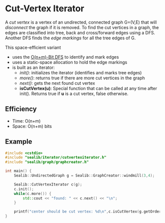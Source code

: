 Cut-Vertex Iterator
===
A *cut vertex* is a vertex of an undirected, connected graph G=(V,E) that will *disconnect* the graph if it is removed. To find the cut vertices in a graph, the edges are classified into tree, back and cross/forward edges using a DFS. Another DFS finds the *edge markings* for all the tree edges of G.

This space-efficient variant
- uses the [O(n+m)-Bit DFS](./nplusm-bit-dfs.md) to identify and mark edges
- uses a static-space allocation to hold the edge markings
- is built as an iterator:
    - *init()*: initializes the iterator (identifies and marks tree edges)
    - *more()*: returns true if there are more cut vertices in the graph
    - *next()*: gets the next found cut vertex
    - **isCutVertex(u)**: Special function that can be called at any time after init(). Returns true if **u** is a cut vertex, false otherwise.

## Efficiency
* Time: O(n+m)
* Space: O(n+m) bits

## Example
```cpp
#include <cstdio>
#include "sealib/iterator/cutvertexiterator.h"
#include "sealib/graph/graphcreator.h"

int main() {
    Sealib::UndirectedGraph g = Sealib::GraphCreator::windmill(3,4);

    Sealib::CutVertexIterator c(g);
    c.init();
    while(c.more()) {
        std::cout << "found: " << c.next() << "\n";
    }

    printf("center should be cut vertex: %d\n",c.isCutVertex(g.getOrder()-1));
}
```